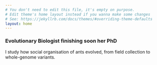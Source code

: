 ```yaml
---
# You don't need to edit this file, it's empty on purpose.
# Edit theme's home layout instead if you wanna make some changes
# See: https://jekyllrb.com/docs/themes/#overriding-theme-defaults
layout: home
---
```

### Evolutionary Biologist finishing soon her PhD
I study how social organisation of ants evolved, from field collection to whole-genome variants.

